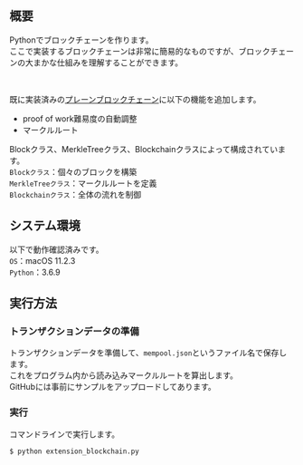 ## 概要
Pythonでブロックチェーンを作ります。  
ここで実装するブロックチェーンは非常に簡易的なものですが、ブロックチェーンの大まかな仕組みを理解することができます。

<br>

既に実装済みの[プレーンブロックチェーン](https://github.com/nakatatsu711/plain_blockchain)に以下の機能を追加します。
- proof of work難易度の自動調整
- マークルルート

Blockクラス、MerkleTreeクラス、Blockchainクラスによって構成されています。  
`Blockクラス`：個々のブロックを構築  
`MerkleTreeクラス`：マークルルートを定義  
`Blockchainクラス`：全体の流れを制御



## システム環境
以下で動作確認済みです。  
`OS`：macOS 11.2.3  
`Python`：3.6.9



## 実行方法
### トランザクションデータの準備
トランザクションデータを準備して、`mempool.json`というファイル名で保存します。  
これをプログラム内から読み込みマークルルートを算出します。  
GitHubには事前にサンプルをアップロードしてあります。


### 実行
コマンドラインで実行します。
```
$ python extension_blockchain.py
```

